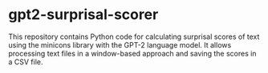 # gpt2-surprisal-scorer
This repository contains Python code for calculating surprisal scores of text using the minicons library with the GPT-2 language model. It allows processing text files in a window-based approach and saving the scores in a CSV file.
